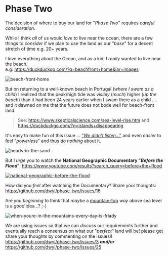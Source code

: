 # Phase Two

The decision of where to buy our land for "_Phase Two_" requires _careful consideration_.

While I think _all_ of us would _love_ to live near the ocean, there are
a few things to _consider_ if we plan to use the land as our "_base_" for
a decent stretch of time e.g. 20+ years.

I love everything about the Ocean, and as a kid,
I _really_ wanted to live near the beach. <br />
e.g: https://duckduckgo.com/?q=beachfront+home&iar=images

![beach-front-home](https://cloud.githubusercontent.com/assets/194400/19840806/92a4b5ae-9ef6-11e6-96f9-c87312f5f49f.png)

But on returning to a well-known beach in Portugal (_where I swam as a child_)
I realized that the peak/high tide was _visibly_ (_much_) higher (_up the beach_) than it had been 24 years earlier when I swam there as a child ... and it dawned on me that the future does not bode well for beach-front land.

> See: https://www.skepticalscience.com/sea-level-rise.htm and https://duckduckgo.com/?q=islands+disappearing

It's easy to make fun of this issue ...
["_We didn't listen_..."](https://www.youtube.com/results?search_query=we+didn%27t+listen)
and even _easier_ to feel "_powerless_" and thus _do nothing_ about it.

![heads-in-the-sand](https://cloud.githubusercontent.com/assets/194400/19840787/273ffe7c-9ef6-11e6-891e-6fb38dcf1f62.jpg)

But I _urge_ you to watch the **National Geographic Documentary** "***Before the Flood***":
https://www.youtube.com/results?search_query=before+the+flood

[![national-geographic-before-the-flood](https://cloud.githubusercontent.com/assets/194400/19840913/29f1d354-9ef9-11e6-9ed5-637e1b3109a6.png)](https://www.youtube.com/results?search_query=before+the+flood)

How did you _feel_ after watching the Documentary? Share your thoughts:
https://github.com/dwyl/phase-two/issues/16

Are you _beginning_ to think that _maybe_ a [mountain-top](https://thetrek.co/10-appalachian-trail-photos/)
_way_ above sea level is a _good_ idea...? ;-)

![when-youre-in-the-mountains-every-day-is-friady](https://cloud.githubusercontent.com/assets/194400/21540991/3b382ccc-cdab-11e6-948a-db987b42a997.png)

We are using issues so that we can _discuss_ our requirements
further and eventually reach a consensus on what our "_perfect_"
land will be! please get share your thoughts by commenting on the issues!!
https://github.com/dwyl/phase-two/issues/3 ***and/or*** https://github.com/dwyl/phase-two/issues/25
